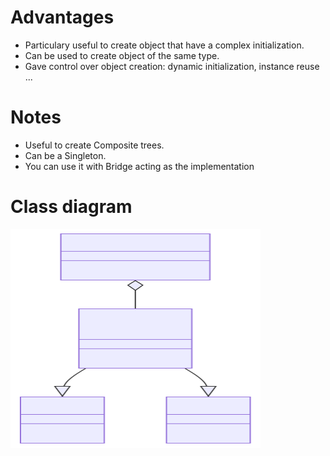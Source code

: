 # Advantages
* Particulary useful to create object that have a complex initialization.
* Can be used to create object of the same type.
* Gave control over object creation: dynamic initialization, instance reuse ...

# Notes
* Useful to create Composite trees.
* Can be a Singleton.
* You can use it with Bridge acting as the implementation

# Class diagram
<img src="./classdiagram.svg" width="400" height="350">